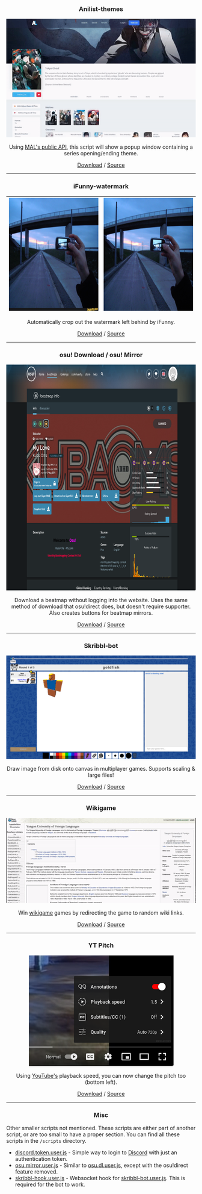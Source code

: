 <h3 align="center">Anilist-themes</h3>
<p align="center">
    <img src="https://raw.githubusercontent.com/Cyan903/Static-github/main/Userscripts/README/anilist-themes.user.gif" />
</p>

<p align="center">
    Using <a href="https://myanimelist.net/apiconfig/references/api/v2">MAL's public API</a>, this script will show a popup window containing a series opening/ending theme.
</p>

<p align="center">
    <a href="https://github.com/Cyan903/Userscripts/raw/main/scripts/anilist-themes.user.js">Download</a> / <a href="https://github.com/Cyan903/Userscripts/blob/main/scripts/anilist-themes.user.js">Source</a> 
</p>

---

<h3 align="center">iFunny-watermark</h3>
<div align="center">

| <img src="https://raw.githubusercontent.com/Cyan903/Static-github/main/Userscripts/README/ifunny-download-watermark.png" width="300" height="300"> | <img src="https://raw.githubusercontent.com/Cyan903/Static-github/main/Userscripts/README/ifunny-download.png" width="300" height="300"> |
|----------------------------------------------------------------------------------------------------------------------------------------------------|------------------------------------------------------------------------------------------------------------------------------------------|

</div>

<p align="center">
    Automatically crop out the watermark left behind by iFunny.
</p>

<p align="center">
    <a href="https://github.com/Cyan903/Userscripts/raw/main/scripts/ifunny-download-watermark.user.js">Download</a> / <a href="https://github.com/Cyan903/Userscripts/blob/main/scripts/ifunny-download-watermark.user.js">Source</a> 
</p>

---

<h3 align="center">osu! Download / osu! Mirror</h3>
<p align="center">
    <img src="https://raw.githubusercontent.com/Cyan903/Static-github/main/Userscripts/README/osu.dl.png" height="600" />
</p>

<p align="center">
    Download a beatmap without logging into the website. Uses the same method of download that osu!direct does, but doesn't require supporter. Also creates buttons for beatmap mirrors.
</p>

<p align="center">
    <a href="https://github.com/Cyan903/Userscripts/raw/main/scripts/osu.dl.user.js">Download</a> / <a href="https://github.com/Cyan903/Userscripts/blob/main/scripts/osu.dl.user.js">Source</a> 
</p>

---

<h3 align="center">Skribbl-bot</h3>
<p align="center">
    <img src="https://raw.githubusercontent.com/Cyan903/Static-github/main/Userscripts/README/skribbl-bot.png" />
</p>

<p align="center">
    Draw image from disk onto canvas in multiplayer games. Supports scaling & large files!
</p>

<p align="center">
    <a href="https://github.com/Cyan903/Userscripts/raw/main/scripts/skribbl-bot.user.js">Download</a> / <a href="https://github.com/Cyan903/Userscripts/blob/main/scripts/skribbl-bot.user.js">Source</a> 
</p>

---

<h3 align="center">Wikigame</h3>
<p align="center">
    <img src="https://raw.githubusercontent.com/Cyan903/Static-github/main/Userscripts/README/wikigame.user.gif" />
</p>

<p align="center">
    Win <a href="https://www.thewikigame.com/">wikigame</a> games by redirecting the game to random wiki links.
</p>

<p align="center">
    <a href="https://github.com/Cyan903/Userscripts/raw/main/scripts/wikigame.user.js">Download</a> / <a href="https://github.com/Cyan903/Userscripts/blob/main/scripts/wikigame.user.js">Source</a> 
</p>

---

<h3 align="center">YT Pitch</h3>
<p align="center">
    <img src="https://raw.githubusercontent.com/Cyan903/Static-github/main/Userscripts/README/yt-pitch.png" />
</p>

<p align="center">
    Using <a href="https://www.youtube.com">YouTube's</a> playback speed, you can now change the pitch too (bottom left).
</p>

<p align="center">
    <a href="https://github.com/Cyan903/Userscripts/raw/main/scripts/yt-pitch.user.js">Download</a> / <a href="https://github.com/Cyan903/Userscripts/blob/main/scripts/yt-pitch.user.js">Source</a> 
</p>

---

<h3 align="center">Misc</h3>

Other smaller scripts not mentioned. These scripts are either part of another script, or are too small to have a proper section. You can find all these scripts in the `/scripts` directory.

- [discord.token.user.js](https://github.com/Cyan903/Userscripts/blob/main/scripts/discord.token.user.js) - Simple way to login to [Discord](https://discord.com/) with just an authentication token.
- [osu.mirror.user.js](https://github.com/Cyan903/Userscripts/blob/main/scripts/osu.mirror.user.js) - Similar to [osu.dl.user.js](https://github.com/Cyan903/Userscripts/blob/main/scripts/osu.dl.user.js), except with the osu!direct feature removed.
- [skribbl-hook.user.js](https://github.com/Cyan903/Userscripts/blob/main/scripts/skribbl-hook.user.js) - Websocket hook for [skribbl-bot.user.js](https://github.com/Cyan903/Userscripts/blob/main/scripts/skribbl-bot.user.js). This is required for the bot to work.
